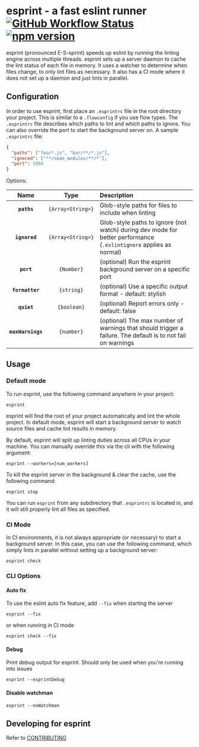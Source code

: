 # esprint - a fast eslint runner [![GitHub Workflow Status](<https://img.shields.io/github/workflow/status/pinterest/esprint/Main%20workflow%20(PR)>)](https://github.com/pinterest/esprint/actions?query=workflow%3A%22Main+workflow+%28PR%29%22) [![npm version](https://img.shields.io/npm/v/esprint)](https://www.npmjs.com/package/esprint)

esprint (pronounced E-S-sprint) speeds up eslint by running the linting engine across multiple threads.
esprint sets up a server daemon to cache the lint status of each file in memory. It uses a watcher to determine when files change, to only lint files as necessary. It also has a CI mode where it does not set up a daemon and just lints in parallel.

## Configuration

In order to use esprint, first place an `.esprintrc` file in the root directory your project. This is similar to a `.flowconfig` if you use flow types. The `.esprintrc` file describes which paths to lint and which paths to ignore. You can also override the port to start the background server on.
A sample `.esprintrc` file:

```json
{
  "paths": ["foo/*.js", "bar/**/*.js"],
  "ignored": ["**/node_modules/**/*"],
  "port": 5004
}
```

Options:

|       Name        |       Type        | Description                                                                                                       |
| :---------------: | :---------------: | :---------------------------------------------------------------------------------------------------------------- |
|    **`paths`**    | `{Array<String>}` | Glob-style paths for files to include when linting                                                                |
|   **`ignored`**   | `{Array<String>}` | Glob-style paths to ignore (not watch) during dev mode for better performance (`.eslintignore` applies as normal) |
|    **`port`**     |    `{Number}`     | (optional) Run the esprint background server on a specific port                                                   |
|  **`formatter`**  |    `{string}`     | (optional) Use a specific output format - default: stylish                                                        |
|    **`quiet`**    |    `{boolean}`    | (optional) Report errors only - default: false                                                                    |
| **`maxWarnings`** |    `{number}`     | (optional) The max number of warnings that should trigger a failure. The default is to not fail on warnings       |

## Usage

### Default mode

To run esprint, use the following command anywhere in your project:

```
esprint
```

esprint will find the root of your project automatically and lint the whole project. In default mode, esprint will start a background server to watch source files and cache lint results in memory.

By default, esprint will split up linting duties across all CPUs in your machine. You can manually override this via the cli with the following argument:

```
esprint --workers=[num_workers]
```

To kill the esprint server in the background & clear the cache, use the following command:

```
esprint stop
```

You can run `esprint` from any subdirectory that `.esprintrc` is located in, and it will still properly lint all files as specified.

### CI Mode

In CI environments, it is not always appropriate (or necessary) to start a background server. In this case, you can use the following command, which simply lints in parallel without setting up a background server:

```
esprint check
```

### CLI Options

#### Auto fix

To use the eslint auto fix feature, add `--fix` when starting the server

```
esprint --fix
```

or when running in CI mode

```
esprint check --fix
```

#### Debug

Print debug output for esprint. Should only be used when you're running into issues

```
esprint --esprintDebug
```

#### Disable watchman

```
esprint --noWatchman
```

## Developing for esprint

Refer to [CONTRIBUTING](https://github.com/pinterest/esprint/blob/master/CONTRIBUTING.md)
